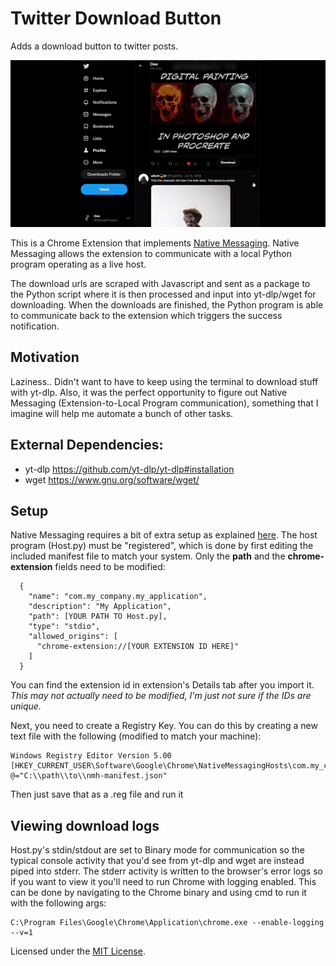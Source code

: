 # Twitter Download Button

Adds a download button to twitter posts.

![demo](https://github.com/DeeFrancois/twitter-download-button/blob/main/DocumentationImages/demo.gif)

This is a Chrome Extension that implements [Native Messaging](https://developer.chrome.com/docs/apps/nativeMessaging/). Native Messaging allows the extension to communicate with a local Python program operating as a live host. 

The download urls are scraped with Javascript and sent as a package to the Python script where it is then processed and input into yt-dlp/wget for downloading. 
When the downloads are finished, the Python program is able to communicate back to the extension which triggers the success notification.

## Motivation

Laziness.. Didn't want to have to keep using the terminal to download stuff with yt-dlp. Also, it was the perfect opportunity to figure out Native Messaging (Extension-to-Local Program communication), something
that I imagine will help me automate a bunch of other tasks.

## External Dependencies:
- yt-dlp https://github.com/yt-dlp/yt-dlp#installation
- wget https://www.gnu.org/software/wget/

## Setup

Native Messaging requires a bit of extra setup as explained [here](https://developer.chrome.com/docs/apps/nativeMessaging/). 
The host program (Host.py) must be "registered", which is done by first editing the included manifest file to match your system. Only the **path** and the **chrome-extension** fields need to be modified:
```
  {
    "name": "com.my_company.my_application",
    "description": "My Application",
    "path": [YOUR PATH TO Host.py],
    "type": "stdio",
    "allowed_origins": [
      "chrome-extension://[YOUR EXTENSION ID HERE]"
    ]
  }
```
You can find the extension id in extension's Details tab after you import it. *This may not actually need to be modified, I'm just not sure if the IDs are unique.*

Next, you need to create a Registry Key. You can do this by creating a new text file with the following (modified to match your machine):
```
Windows Registry Editor Version 5.00
[HKEY_CURRENT_USER\Software\Google\Chrome\NativeMessagingHosts\com.my_company.my_application]
@="C:\\path\\to\\nmh-manifest.json"
```
Then just save that as a .reg file and run it

## Viewing download logs

Host.py's stdin/stdout are set to Binary mode for communication so the typical console activity that you'd see from yt-dlp and wget are instead piped into stderr. 
The stderr activity is written to the browser's error logs so if you want to view it you'll need to run Chrome with logging enabled. This can be done by navigating to the Chrome binary and using cmd to run it with the following args:
```
C:\Program Files\Google\Chrome\Application\chrome.exe --enable-logging --v=1
```

Licensed under the [MIT License](LICENSE).
